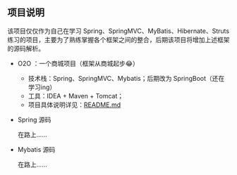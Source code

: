 ## 项目说明

该项目仅仅作为自己在学习 Spring、SpringMVC、MyBatis、Hibernate、Struts 练习的项目，主要为了熟练掌握各个框架之间的整合，后期该项目将增加上述框架的源码解析。

- O2O ：一个商城项目（框架从商城起步😂）
  - 技术栈：Spring、SpringMVC、Mybatis；后期改为 SpringBoot（还在学习ing）
  - 工具：IDEA + Maven + Tomcat；
  - 项目具体说明详见：[README.md](https://github.com/GJXAIOU/Project/blob/master/o2o/README.md)

- Spring 源码

  在路上......

- Mybatis 源码

  在路上......

